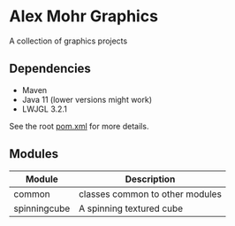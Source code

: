 # Alex Mohr Graphics

A collection of graphics projects

## Dependencies
- Maven
- Java 11 (lower versions might work)
- LWJGL 3.2.1

See the root [pom.xml](pom.xml) for more details.

## Modules

|Module|Description|
|------|---|
|common|classes common to other modules|
|spinningcube|A spinning textured cube|